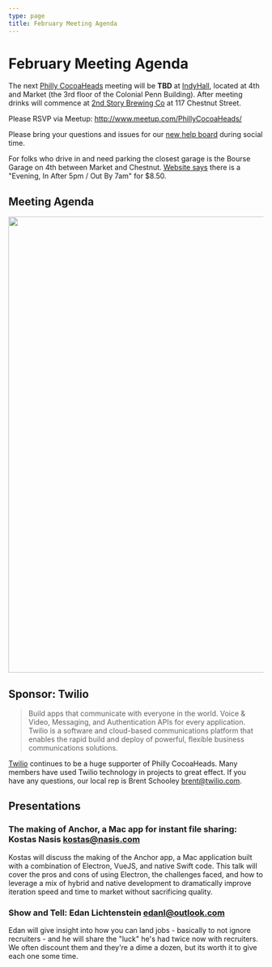 ```yaml
---
type: page
title: February Meeting Agenda
---
```


# February Meeting Agenda

The next [Philly CocoaHeads][PC] meeting will be **TBD** at [IndyHall][IndyHall], located at 4th and Market (the 3rd floor of the Colonial Penn Building). After meeting drinks will commence at [2nd Story Brewing Co][2nd Story Brewing Co] at 117 Chestnut Street.

[PC]:http://phillycocoa.org
[IndyHall]:https://www.indyhall.org/
[2nd Story Brewing Co]:http://www.2ndstorybrewing.com

Please RSVP via Meetup: <http://www.meetup.com/PhillyCocoaHeads/>

Please bring your questions and issues for our [new help board](http://phillycocoa.org/blog/meeting-format-changes/) during social time.

For folks who drive in and need parking the closest garage is the Bourse Garage on 4th between Market and Chestnut. [Website says](https://www.parkme.com/lot/85982/bourse-garage-philadelphia-pa) there is a "Evening, In After 5pm / Out By 7am" for $8.50.

## Meeting Agenda

<p><img src="/images/agenda.png" width="900px"/></p>

## Sponsor: Twilio

> Build apps that communicate with everyone in the world. Voice & Video, Messaging, and Authentication APIs for every application. Twilio is a software and cloud-based communications platform that enables the rapid build and deploy of powerful, flexible business communications solutions.

[Twilio](http://www.twilio.com) continues to be a huge supporter of Philly CocoaHeads. Many members have used Twilio technology in projects to great effect. If you have any questions, our local rep is Brent Schooley <brent@twilio.com>.

## Presentations

### The making of Anchor, a Mac app for instant file sharing: Kostas Nasis <kostas@nasis.com>
Kostas will discuss the making of the Anchor app, a Mac application built with a combination of Electron, VueJS, and native Swift code. This talk will cover the pros and cons of using Electron, the challenges faced, and how to leverage a mix of hybrid and native development to dramatically improve iteration speed and time to market without sacrificing quality.

### Show and Tell: Edan Lichtenstein <edanl@outlook.com>
Edan will give insight into how you can land jobs - basically to not ignore recruiters - and he will share the "luck" he's had twice now with recruiters.  We often discount them and they're a dime a dozen, but its worth it to give each one some time.

